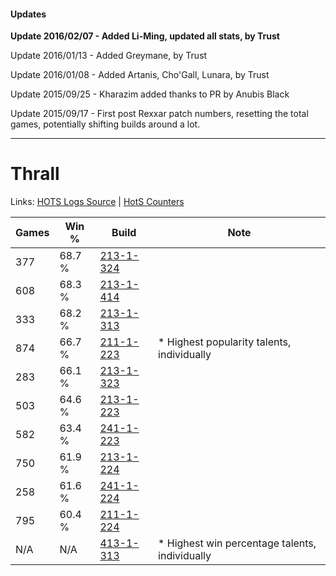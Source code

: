 #### Updates
**Update 2016/02/07 - Added Li-Ming, updated all stats, by Trust**

Update 2016/01/13 - Added Greymane, by Trust

Update 2016/01/08 - Added Artanis, Cho'Gall, Lunara, by Trust

Update 2015/09/25 - Kharazim added thanks to PR by Anubis Black

Update 2015/09/17 - First post Rexxar patch numbers, resetting the total games, potentially shifting builds around a lot.

***

# Thrall

Links: [HOTS Logs Source](https://www.hotslogs.com/Sitewide/HeroDetails?Hero=Thrall) | [HotS Counters](http://hotscounters.com/#/hero/Thrall)

Games  | Win %  | Build     | Note
-----  | -----  | -----     | ----
377    | 68.7 % | [213-1-324](http://www.heroesfire.com/hots/talent-calculator/thrall#kHly) | 
608    | 68.3 % | [213-1-414](http://www.heroesfire.com/hots/talent-calculator/thrall#kHnM) | 
333    | 68.2 % | [213-1-313](http://www.heroesfire.com/hots/talent-calculator/thrall#kHln) | 
874    | 66.7 % | [211-1-223](http://www.heroesfire.com/hots/talent-calculator/thrall#kCrt) | * Highest popularity talents, individually
283    | 66.1 % | [213-1-323](http://www.heroesfire.com/hots/talent-calculator/thrall#kHlx) | 
503    | 64.6 % | [213-1-223](http://www.heroesfire.com/hots/talent-calculator/thrall#kHkN) | 
582    | 63.4 % | [241-1-223](http://www.heroesfire.com/hots/talent-calculator/thrall#lM5N) | 
750    | 61.9 % | [213-1-224](http://www.heroesfire.com/hots/talent-calculator/thrall#kHkO) | 
258    | 61.6 % | [241-1-224](http://www.heroesfire.com/hots/talent-calculator/thrall#lM5O) | 
795    | 60.4 % | [211-1-224](http://www.heroesfire.com/hots/talent-calculator/thrall#kCru) | 
N/A    | N/A    | [413-1-313](http://www.heroesfire.com/hots/talent-calculator/thrall#rw1n) | * Highest win percentage talents, individually
